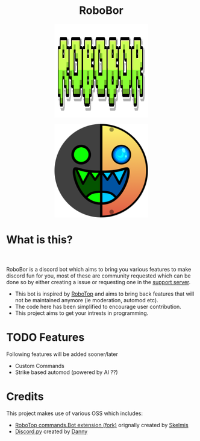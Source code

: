<h1 align = "center"> RoboBor</h1> 
<p align = "center"><img width="248" height="248" src="assets/logo.png"></p>
<p align = "center"><img width="248" height="248" src="assets/robbor_green(light).png"></p>

# What is this? <br></br>
RoboBor is a discord bot which aims to bring you various features to make discord fun for you, most of these are community requested which can be done so by either creating a issue or requesting one in the [support server](https://discord.gg/BwxC4JhT52).

- This bot is inspired by [RoboTop](https://robotop.xyz/) and aims to bring back features that will not be maintained anymore (ie moderation, automod etc).
- The code here has been simplified to encourage user contribution.
- This project aims to get your intrests in programming.

# TODO Features
Following features will be added sooner/later
- Custom Commands
- Strike based automod (powered by AI ??)


# Credits
This project makes use of various OSS which includes: 
- [RoboTop commands.Bot extension (fork)](https://github.com/ASF007/RoboTop) orignally created by [Skelmis](https://github.com/Skelmis)
- [Discord.py](https://github.com/Rapptz/discord.py) created by [Danny](https://github.com/Rapptz)
